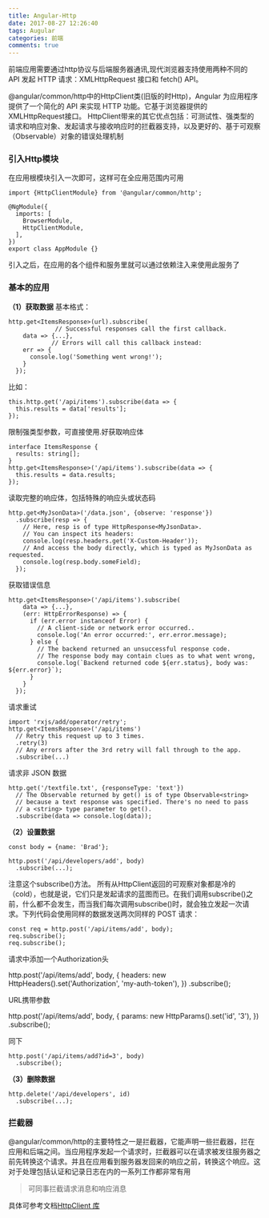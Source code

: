 ```yaml
---
title: Angular-Http
date: 2017-08-27 12:26:40
tags: Augular
categories: 前端
comments: true
---
```


前端应用需要通过http协议与后端服务器通讯,现代浏览器支持使用两种不同的 API 发起 HTTP 请求：XMLHttpRequest 接口和 fetch() API。
<!--more-->
@angular/common/http中的HttpClient类(旧版的时Http)，Angular 为应用程序提供了一个简化的 API 来实现 HTTP 功能。它基于浏览器提供的XMLHttpRequest接口。 HttpClient带来的其它优点包括：可测试性、强类型的请求和响应对象、发起请求与接收响应时的拦截器支持，以及更好的、基于可观察（Observable）对象的错误处理机制

### 引入Http模块
在应用根模块引入一次即可，这样可在全应用范围内可用

    import {HttpClientModule} from '@angular/common/http';

    @NgModule({
      imports: [
        BrowserModule,
        HttpClientModule,
      ],
    })
    export class AppModule {}

引入之后，在应用的各个组件和服务里就可以通过依赖注入来使用此服务了

### 基本的应用
**（1）获取数据**
基本格式：

    http.get<ItemsResponse>(url).subscribe(
                 // Successful responses call the first callback.
        data => {...},
                // Errors will call this callback instead:
        err => {
          console.log('Something went wrong!');
        }
      });

比如：

    this.http.get('/api/items').subscribe(data => {
      this.results = data['results'];
    });

限制强类型参数，可直接使用.好获取响应体

    interface ItemsResponse {
      results: string[];
    }
    http.get<ItemsResponse>('/api/items').subscribe(data => {
      this.results = data.results;
    });

读取完整的响应体，包括特殊的响应头或状态码

    http.get<MyJsonData>('/data.json', {observe: 'response'})
      .subscribe(resp => {
        // Here, resp is of type HttpResponse<MyJsonData>.
        // You can inspect its headers:
        console.log(resp.headers.get('X-Custom-Header'));
        // And access the body directly, which is typed as MyJsonData as requested.
        console.log(resp.body.someField);
      });

获取错误信息

    http.get<ItemsResponse>('/api/items').subscribe(
      	data => {...},
        (err: HttpErrorResponse) => {
          if (err.error instanceof Error) {
            // A client-side or network error occurred..
            console.log('An error occurred:', err.error.message);
          } else {
            // The backend returned an unsuccessful response code.
            // The response body may contain clues as to what went wrong,
            console.log(`Backend returned code ${err.status}, body was: ${err.error}`);
          }
        }
      });

请求重试

    import 'rxjs/add/operator/retry';
    http.get<ItemsResponse>('/api/items')
      // Retry this request up to 3 times.
      .retry(3)
      // Any errors after the 3rd retry will fall through to the app.
      .subscribe(...)

请求非 JSON 数据

    http.get('/textfile.txt', {responseType: 'text'})
      // The Observable returned by get() is of type Observable<string>
      // because a text response was specified. There's no need to pass
      // a <string> type parameter to get().
      .subscribe(data => console.log(data));


**（2）设置数据**

    const body = {name: 'Brad'};

    http.post('/api/developers/add', body)
      .subscribe(...);

注意这个subscribe()方法。 所有从HttpClient返回的可观察对象都是冷的（cold），也就是说，它们只是发起请求的蓝图而已。在我们调用subscribe()之前，什么都不会发生，而当我们每次调用subscribe()时，就会独立发起一次请求。下列代码会使用同样的数据发送两次同样的 POST 请求：

    const req = http.post('/api/items/add', body);
    req.subscribe();
    req.subscribe();

请求中添加一个Authorization头

http.post('/api/items/add', body, {
    headers: new HttpHeaders().set('Authorization', 'my-auth-token'),
  })
  .subscribe();

URL携带参数

http.post('/api/items/add', body, {
    params: new HttpParams().set('id', '3'),
  })
  .subscribe();

同下

    http.post('/api/items/add?id=3', body)
      .subscribe();


**（3）删除数据**

    http.delete('/api/developers', id)
      .subscribe(...);

### 拦截器
@angular/common/http的主要特性之一是拦截器，它能声明一些拦截器，拦在应用和后端之间。当应用程序发起一个请求时，拦截器可以在请求被发往服务器之前先转换这个请求。并且在应用看到服务器发回来的响应之前，转换这个响应。这对于处理包括认证和记录日志在内的一系列工作都非常有用

> 可同事拦截请求消息和响应消息

具体可参考文档[HttpClient 库](https://www.angular.cn/guide/http)
